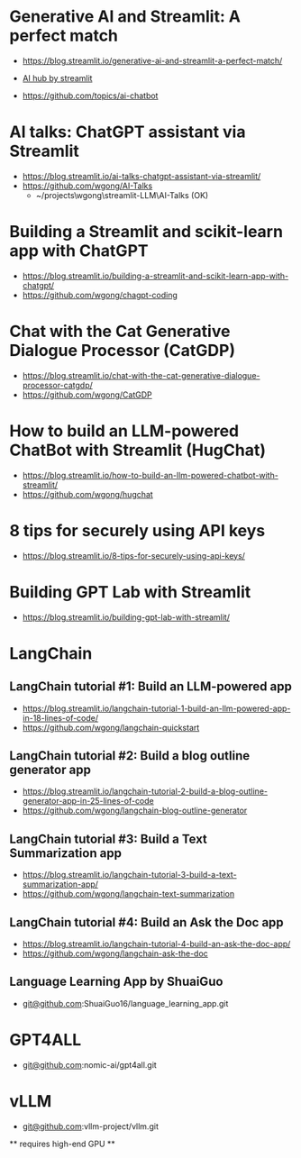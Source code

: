 
# Generative AI and Streamlit: A perfect match
- https://blog.streamlit.io/generative-ai-and-streamlit-a-perfect-match/

- [AI hub by streamlit](https://streamlit.io/generative-ai?ref=blog.streamlit.io)

- https://github.com/topics/ai-chatbot

# AI talks: ChatGPT assistant via Streamlit
- https://blog.streamlit.io/ai-talks-chatgpt-assistant-via-streamlit/
- https://github.com/wgong/AI-Talks
    - ~/projects\wgong\streamlit-LLM\AI-Talks (OK)

# Building a Streamlit and scikit-learn app with ChatGPT

- https://blog.streamlit.io/building-a-streamlit-and-scikit-learn-app-with-chatgpt/
- https://github.com/wgong/chagpt-coding

# Chat with the Cat Generative Dialogue Processor (CatGDP)
- https://blog.streamlit.io/chat-with-the-cat-generative-dialogue-processor-catgdp/
- https://github.com/wgong/CatGDP

# How to build an LLM-powered ChatBot with Streamlit (HugChat)

- https://blog.streamlit.io/how-to-build-an-llm-powered-chatbot-with-streamlit/
- https://github.com/wgong/hugchat

# 8 tips for securely using API keys

- https://blog.streamlit.io/8-tips-for-securely-using-api-keys/

# Building GPT Lab with Streamlit
- https://blog.streamlit.io/building-gpt-lab-with-streamlit/


# LangChain

## LangChain tutorial #1: Build an LLM-powered app 

- https://blog.streamlit.io/langchain-tutorial-1-build-an-llm-powered-app-in-18-lines-of-code/
- https://github.com/wgong/langchain-quickstart

## LangChain tutorial #2: Build a blog outline generator app

- https://blog.streamlit.io/langchain-tutorial-2-build-a-blog-outline-generator-app-in-25-lines-of-code
- https://github.com/wgong/langchain-blog-outline-generator


## LangChain tutorial #3: Build a Text Summarization app

- https://blog.streamlit.io/langchain-tutorial-3-build-a-text-summarization-app/
- https://github.com/wgong/langchain-text-summarization

## LangChain tutorial #4: Build an Ask the Doc app

- https://blog.streamlit.io/langchain-tutorial-4-build-an-ask-the-doc-app/
- https://github.com/wgong/langchain-ask-the-doc


## Language Learning App by ShuaiGuo

- git@github.com:ShuaiGuo16/language_learning_app.git


# GPT4ALL

- git@github.com:nomic-ai/gpt4all.git


# vLLM
- git@github.com:vllm-project/vllm.git

** requires high-end GPU **